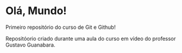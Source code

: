 # Olá, Mundo!
Primeiro repositório do curso de Git e Github!

Repositóorio criado durante uma aula do curso em vídeo do professor Gustavo Guanabara.

